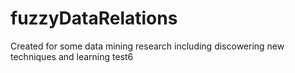 # fuzzyDataRelations
Created for some data mining research including discowering new techniques and learning
test6